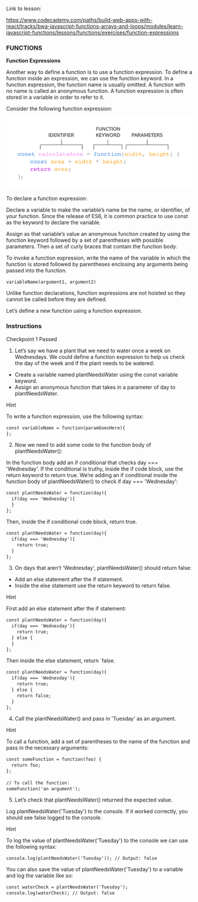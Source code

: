 Link to lesson:

https://www.codecademy.com/paths/build-web-apps-with-react/tracks/bwa-javascript-functions-arrays-and-loops/modules/learn-javascript-functions/lessons/functions/exercises/function-expressions

### FUNCTIONS

**Function Expressions**

Another way to define a function is to use a function expression. To define a function inside an expression, we can use the function keyword. In a function expression, the function name is usually omitted. A function with no name is called an anonymous function. A function expression is often stored in a variable in order to refer to it.

Consider the following function expression:

![](./expression.svg)

To declare a function expression:

Declare a variable to make the variable’s name be the name, or identifier, of your function. Since the release of ES6, it is common practice to use const as the keyword to declare the variable.

Assign as that variable’s value an anonymous function created by using the function keyword followed by a set of parentheses with possible parameters. Then a set of curly braces that contain the function body.

To invoke a function expression, write the name of the variable in which the function is stored followed by parentheses enclosing any arguments being passed into the function.
```
variableName(argument1, argument2)
```

Unlike function declarations, function expressions are not hoisted so they cannot be called before they are defined.

Let’s define a new function using a function expression.

### Instructions
Checkpoint 1 Passed
1. Let’s say we have a plant that we need to water once a week on Wednesdays. We could define a function expression to help us check the day of the week and if the plant needs to be watered:

- Create a variable named plantNeedsWater using the const variable keyword.
- Assign an anonymous function that takes in a parameter of day to plantNeedsWater.

Hint

To write a function expression, use the following syntax:
```
const variableName = function(paramGoesHere){
};

```
2. Now we need to add some code to the function body of plantNeedsWater():

In the function body add an if conditional that checks day === 'Wednesday'.
If the conditional is truthy, inside the if code block, use the return keyword to return true.
We’re adding an if conditional inside the function body of plantNeedsWater() to check if day === 'Wednesday':
```
const plantNeedsWater = function(day){
  if(day === 'Wednesday'){
  }
};

```
Then, inside the if conditional code block, return true.
```
const plantNeedsWater = function(day){
  if(day === 'Wednesday'){
    return true;
  }
};
```

3. On days that aren’t 'Wednesday', plantNeedsWater() should return false:

- Add an else statement after the if statement.
- Inside the else statement use the return keyword to return false.

Hint

First add an else statement after the if statement:
```
const plantNeedsWater = function(day){
  if(day === 'Wednesday'){
    return true;
  } else {
  }
};

```

Then inside the else statement, return `false.
```
const plantNeedsWater = function(day){
  if(day === 'Wednesday'){
    return true;
  } else {
    return false;
  }
};

```

4. Call the plantNeedsWater() and pass in 'Tuesday' as an argument.

Hint

To call a function, add a set of parentheses to the name of the function and pass in the necessary arguments:
```
const someFunction = function(foo) {
  return foo;
};

// To call the function: 
someFunction('an argument');

```

5. Let’s check that plantNeedsWater() returned the expected value.

Log plantNeedsWater('Tuesday') to the console. If it worked correctly, you should see false logged to the console.

Hint

To log the value of plantNeedsWater('Tuesday') to the console we can use the following syntax:
```
console.log(plantNeedsWater('Tuesday')); // Output: false

```
You can also save the value of plantNeedsWater('Tuesday') to a variable and log the variable like so:
```
const waterCheck = plantNeedsWater('Tuesday');
console.log(waterCheck); // Output: false
```
